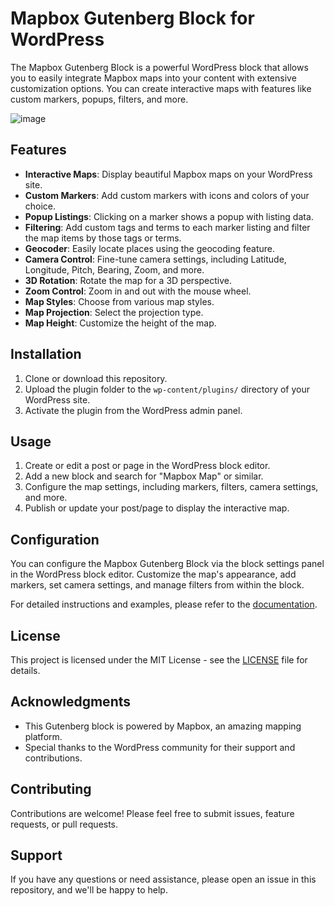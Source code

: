 # Mapbox Gutenberg Block for WordPress

The Mapbox Gutenberg Block is a powerful WordPress block that allows you to easily integrate Mapbox maps into your content with extensive customization options. You can create interactive maps with features like custom markers, popups, filters, and more.

![image](https://github.com/VSG-EMEA/vsge-mapbox-block/assets/8550908/c315dbf8-81cf-4c48-98de-898bde9ee6ca)

## Features

- **Interactive Maps**: Display beautiful Mapbox maps on your WordPress site.
- **Custom Markers**: Add custom markers with icons and colors of your choice.
- **Popup Listings**: Clicking on a marker shows a popup with listing data.
- **Filtering**: Add custom tags and terms to each marker listing and filter the map items by those tags or terms.
- **Geocoder**: Easily locate places using the geocoding feature.
- **Camera Control**: Fine-tune camera settings, including Latitude, Longitude, Pitch, Bearing, Zoom, and more.
- **3D Rotation**: Rotate the map for a 3D perspective.
- **Zoom Control**: Zoom in and out with the mouse wheel.
- **Map Styles**: Choose from various map styles.
- **Map Projection**: Select the projection type.
- **Map Height**: Customize the height of the map.

## Installation

1. Clone or download this repository.
2. Upload the plugin folder to the `wp-content/plugins/` directory of your WordPress site.
3. Activate the plugin from the WordPress admin panel.

## Usage

1. Create or edit a post or page in the WordPress block editor.
2. Add a new block and search for "Mapbox Map" or similar.
3. Configure the map settings, including markers, filters, camera settings, and more.
4. Publish or update your post/page to display the interactive map.

## Configuration

You can configure the Mapbox Gutenberg Block via the block settings panel in the WordPress block editor. Customize the map's appearance, add markers, set camera settings, and manage filters from within the block.

For detailed instructions and examples, please refer to the [documentation](link-to-documentation).

## License

This project is licensed under the MIT License - see the [LICENSE](LICENSE) file for details.

## Acknowledgments

- This Gutenberg block is powered by Mapbox, an amazing mapping platform.
- Special thanks to the WordPress community for their support and contributions.

## Contributing

Contributions are welcome! Please feel free to submit issues, feature requests, or pull requests.

## Support

If you have any questions or need assistance, please open an issue in this repository, and we'll be happy to help.


